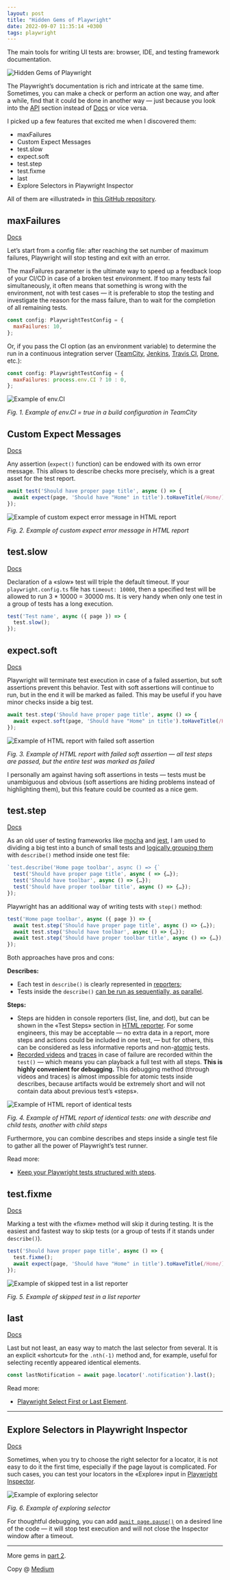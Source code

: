 ```yaml
---
layout: post
title: "Hidden Gems of Playwright"
date: 2022-09-07 11:35:14 +0300
tags: playwright
---
```


The main tools for writing UI tests are: browser, IDE, and testing framework documentation.

![Hidden Gems of Playwright](/assets/2022-09-07/00-cover.jpg)

The Playwright’s documentation is rich and intricate at the same time. Sometimes, you can make a check or perform an action one way, and after a while, find that it could be done in another way — just because you look into the [API](https://playwright.dev/docs/api/class-playwright) section instead of [Docs](https://playwright.dev/docs/intro) or vice versa.

I picked up a few features that excited me when I discovered them:

- maxFailures
- Custom Expect Messages
- test.slow
- expect.soft
- test.step
- test.fixme
- last
- Explore Selectors in Playwright Inspector

All of them are «illustrated» in [this GitHub repository](https://github.com/adequatica/ui-testing).

## maxFailures

[Docs](https://playwright.dev/docs/api/class-testconfig#test-config-max-failures)

Let’s start from a config file: after reaching the set number of maximum failures, Playwright will stop testing and exit with an error.

The maxFailures parameter is the ultimate way to speed up a feedback loop of your CI/CD in case of a broken test environment. If too many tests fail simultaneously, it often means that something is wrong with the environment, not with test cases — it is preferable to stop the testing and investigate the reason for the mass failure, than to wait for the completion of all remaining tests.

```JavaScript
const config: PlaywrightTestConfig = {
  maxFailures: 10,
};
```

Or, if you pass the CI option (as an environment variable) to determine the run in a continuous integration server ([TeamCity](https://www.jetbrains.com/teamcity/), [Jenkins](https://www.jenkins.io/), [Travis CI](https://www.travis-ci.com/), [Drone](https://www.drone.io/), etc.):

```JavaScript
const config: PlaywrightTestConfig = {
  maxFailures: process.env.CI ? 10 : 0,
};
```

![Example of env.CI](/assets/2022-09-07/01-env-ci.png)

_Fig. 1. Example of env.CI = true in a build configuration in TeamCity_

## Custom Expect Messages

[Docs](https://playwright.dev/docs/test-assertions#custom-expect-message)

Any assertion (`expect()` function) can be endowed with its own error message. This allows to describe checks more precisely, which is a great asset for the test report.

```JavaScript
await test('Should have proper page title', async () => {
  await expect(page, 'Should have "Home" in title').toHaveTitle(/Home/);
});
```

![Example of custom expect error message in HTML report](/assets/2022-09-07/02-custom-expect-messages.png)

_Fig. 2. Example of custom expect error message in HTML report_

## test.slow

[Docs](https://playwright.dev/docs/api/class-test#test-slow-1)

Declaration of a «slow» test will triple the default timeout. If your `playwright.config.ts` file has `timeout: 10000`, then a specified test will be allowed to run 3 \* 10000 = 30000 ms. It is very handy when only one test in a group of tests has a long execution.

```JavaScript
test('Test name', async ({ page }) => {
  test.slow();
});
```

## expect.soft

[Docs](https://playwright.dev/docs/test-assertions#soft-assertions)

Playwright will terminate test execution in case of a failed assertion, but soft assertions prevent this behavior. Test with soft assertions will continue to run, but in the end it will be marked as failed. This may be useful if you have minor checks inside a big test.

```JavaScript
await test.step('Should have proper page title', async () => {
  await expect.soft(page, 'Should have "Home" in title').toHaveTitle(/Home/);
});
```

![Example of HTML report with failed soft assertion](/assets/2022-09-07/03-expect-soft.png)

_Fig. 3. Example of HTML report with failed soft assertion — all test steps are passed, but the entire test was marked as failed_

I personally am against having soft assertions in tests — tests must be unambiguous and obvious (soft assertions are hiding problems instead of highlighting them), but this feature could be counted as a nice gem.

## test.step

[Docs](https://playwright.dev/docs/api/class-test#test-step)

As an old user of testing frameworks like [mocha](https://mochajs.org/) and [jest](https://jestjs.io/), I am used to dividing a big test into a bunch of small tests and [logically grouping them](https://playwright.dev/docs/api/class-test#test-describe-1) with `describe()` method inside one test file:

```JavaScript
`test.describe('Home page toolbar', async () => {`
  test('Should have proper page title', async ( => {…});
  test('Should have toolbar', async () => {…});
  test('Should have proper toolbar title', async () => {…});
});
```

Playwright has an additional way of writing tests with `step()` method:

```JavaScript
test('Home page toolbar', async ({ page }) => {
  await test.step('Should have proper page title', async () => {…});
  await test.step('Should have toolbar', async () => {…});
  await test.step('Should have proper toolbar title', async () => {…});
});
```

Both approaches have pros and cons:

**Describes:**

- Each test in `describe()` is clearly represented in [reporters](https://playwright.dev/docs/test-reporters#built-in-reporters);
- Tests inside the `describe()` [can be run as sequentially, as parallel](https://playwright.dev/docs/api/class-test#test-describe-configure).

**Steps:**

- Steps are hidden in console reporters (list, line, and dot), but can be shown in the «Test Steps» section in [HTML reporter](https://playwright.dev/docs/test-reporters#html-reporter). For some engineers, this may be acceptable — no extra data in a report, more steps and actions could be included in one test, — but for others, this can be considered as less informative reports and non-[atomic](https://medium.com/swlh/creating-fast-reliable-focused-ui-automation-with-atomic-tests-582e4318c0bb) tests.
- [Recorded videos](https://playwright.dev/docs/test-configuration#record-video) and [traces](https://playwright.dev/docs/test-configuration#record-test-trace) in case of failure are recorded within the `test()` — which means you can playback a full test with all steps. **This is highly convenient for debugging.** This debugging method (through videos and traces) is almost impossible for atomic tests inside describes, because artifacts would be extremely short and will not contain data about previous test’s «steps».

![Example of HTML report of identical tests](/assets/2022-09-07/04-describe-steps.png)

_Fig. 4. Example of HTML report of identical tests: one with describe and child tests, another with child steps_

Furthermore, you can combine describes and steps inside a single test file to gather all the power of Playwright’s test runner.

Read more:

- [Keep your Playwright tests structured with steps](https://timdeschryver.dev/blog/keep-your-playwright-tests-structured-with-steps).

## test.fixme

[Docs](https://playwright.dev/docs/api/class-test#test-fixme-2)

Marking a test with the «fixme» method will skip it during testing. It is the easiest and fastest way to skip tests (or a group of tests if it stands under `describe()`).

```JavaScript
test('Should have proper page title', async () => {
  test.fixme();
  await expect(page, 'Should have "Home" in title').toHaveTitle(/Home/);
});
```

![Example of skipped test in a list reporter](/assets/2022-09-07/05-test-fixme.png)

_Fig. 5. Example of skipped test in a list reporter_

## last

[Docs](https://playwright.dev/docs/api/class-locator#locator-last)

Last but not least, an easy way to match the last selector from several. It is an explicit «shortcut» for the `.nth(-1)` method and, for example, useful for selecting recently appeared identical elements.

```JavaScript
const lastNotification = await page.locator('.notification').last();
```

Read more:

- [Playwright Select First or Last Element](https://www.programsbuzz.com/article/playwright-select-first-or-last-element).

---

## Explore Selectors in Playwright Inspector

[Docs](https://playwright.dev/docs/debug-selectors)

Sometimes, when you try to choose the right selector for a locator, it is not easy to do it the first time, especially if the page layout is complicated. For such cases, you can test your locators in the «Explore» input in [Playwright Inspector](https://playwright.dev/docs/debug#playwright-inspector).

![Example of exploring selector](/assets/2022-09-07/06-explore-inspector.png)

_Fig. 6. Example of exploring selector_

For thoughtful debugging, you can add [`await page.pause()`](https://playwright.dev/docs/debug#pagepause) on a desired line of the code — it will stop test execution and will not close the Inspector window after a timeout.

---

More gems in [part 2](https://adequatica.github.io/2024/05/23/hidden-gems-of-playwright-part-2.html).

Copy @ [Medium](https://adequatica.medium.com/hidden-gems-of-playwright-68fcf8896bcb)
